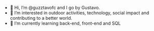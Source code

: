 - 👋 Hi, I’m @guzztavofc and I go by Gustavo.
- 👀 I’m interested in outdoor activities, technology, social impact and contributing to a better world.
- 🌱 I’m currently learning back-end, front-end and SQL
<!--- 💞️ I’m looking to collaborate on ...
- 📫 How to reach me ...--->

<!---
guzztavofc/guzztavofc is a ✨ special ✨ repository because its `README.md` (this file) appears on your GitHub profile.
You can click the Preview link to take a look at your changes.
--->

